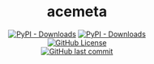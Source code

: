 <h1 align="center">acemeta</h1>
<p align="center">
  <a href="https://pypi.org/project/acemeta">
    <img alt="PyPI - Downloads" src="https://img.shields.io/pypi/v/acemeta?style=for-the-badge&logo=pypi&logoColor=white&label=Version&color=5865F2"></a>
  <a href="https://pypi.org/project/acemeta/">
    <img alt="PyPI - Downloads" src="https://img.shields.io/pypi/dw/acemeta?style=for-the-badge&logo=pypi&logoColor=white&label=Downloads&color=5865F2"></a>
  <br>
  <a href="https://github.com/annhilati/acemeta?tab=GPL-3.0-1-ov-file">
    <img alt="GitHub License" src="https://img.shields.io/github/license/annhilati/acemeta?style=for-the-badge&label=License&color=F23F42"></a>
  <br>
  <a href="https://github.com/annhilati/acemeta">
    <img alt="GitHub last commit" src="https://img.shields.io/github/last-commit/annhilati/acemeta?style=for-the-badge&logo=github&label=Latest%20Commit&color=23A55A"></a>  
